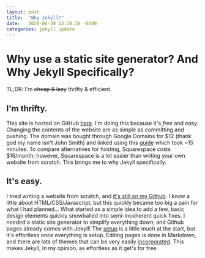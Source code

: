 ```yaml
---
layout: post
title:  "Why Jekyll?"
date:   2020-06-30 12:30:36 -0400
categories: jekyll update
---
```

# Why use a static site generator? And Why Jekyll Specifically?  

TL;DR: I'm ~~cheap & lazy~~ thrifty & efficient.

## I'm thrifty.
This site is hosted on GitHub [here](https://github.com/nilnate/personalWebsite). I'm doing this because it's *free* and *easy*. Changing the contents of the website are as simple as committing and pushing. The domain was bought through Google Domains for $12 (thank god my name isn't John Smith) and linked using this [guide](https://dev.to/trentyang/how-to-setup-google-domain-for-github-pages-1p58) which took ~15 minutes. To compare alternatives for hosting, Squarespace costs $16/month; however, Squarespace is a lot easier than writing your own website from scratch. This brings me to why Jekyll specifically.

## It's easy.
I tried writing a website from scratch, and [it's still on my Github](https://github.com/nilnate/personalWebsite/tree/master/oldDocs/docs). I know a little about HTML/CSS/Javascript, but this quickly became too big a pain for what I had planned... What started as a simple idea to add a few, basic design elements quickly snowballed into semi-incoherent quick fixes. I *needed* a static site generator to simplify everything down, and Github pages already comes with Jekyll! The [setup](https://help.github.com/en/github/working-with-github-pages/setting-up-a-github-pages-site-with-jekyll) is a little much at the start, but it's effortless once everything is setup. Editing pages is done in Markdown, and there are lots of themes that can be very easily [incorporated](https://help.github.com/en/enterprise/2.14/user/articles/adding-a-jekyll-theme-to-your-github-pages-site). This makes Jekyll, in my opinion, as effortless as it get's for free.
